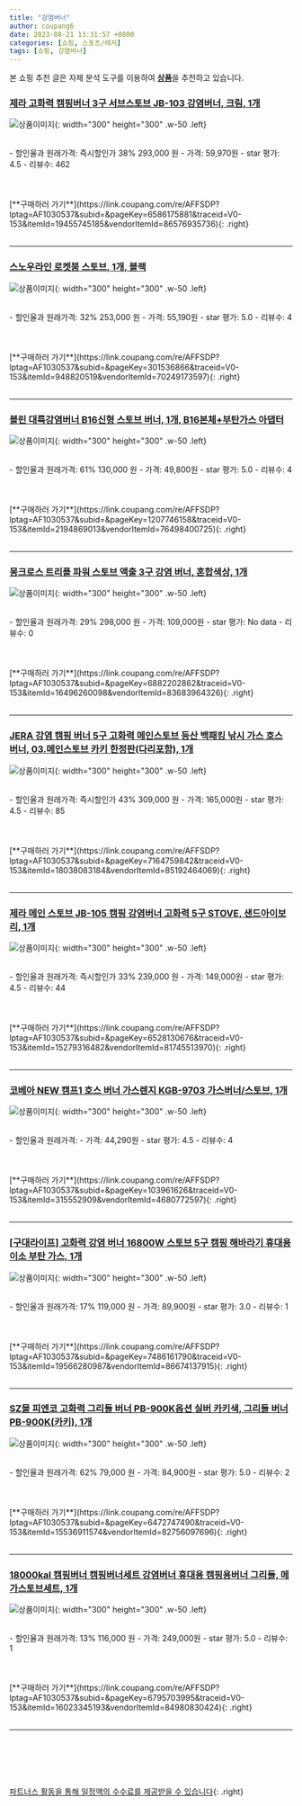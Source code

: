 ```yaml
---
title: "강염버너"
author: coupang6
date: 2023-08-21 13:31:57 +0800
categories: [쇼핑, 스포츠/레저]
tags: [쇼핑, 강염버너]
---
```


본 쇼핑 추천 글은 자체 분석 도구를 이용하여 [**상품**](https://link.coupang.com/a/bao1ui)을 추천하고 있습니다.

### [제라 고화력 캠핑버너 3구 서브스토브 JB-103 강염버너, 크림, 1개](https://link.coupang.com/re/AFFSDP?lptag=AF1030537&subid=&pageKey=6586175881&traceid=V0-153&itemId=19455745185&vendorItemId=86576935736)

![상품이미지](https://thumbnail10.coupangcdn.com/thumbnails/remote/230x230ex/image/vendor_inventory/3ac8/b9ac01d0ea1ff5b3cea87c82cf9f574334a1ed1b42b85694935c8031789d.jpg){: width="300" height="300" .w-50 .left}


<br>
- 할인율과 원래가격: 즉시할인가 38%  293,000   원
- 가격: 59,970원
- star 평가: 4.5
- 리뷰수: 462
<br>
<br>
<br>
<br>
[**구매하러 가기**](https://link.coupang.com/re/AFFSDP?lptag=AF1030537&subid=&pageKey=6586175881&traceid=V0-153&itemId=19455745185&vendorItemId=86576935736){: .right}
<br>
<br>

---

### [스노우라인 로켓붐 스토브, 1개, 블랙](https://link.coupang.com/re/AFFSDP?lptag=AF1030537&subid=&pageKey=301536866&traceid=V0-153&itemId=948820519&vendorItemId=70249173597)

![상품이미지](https://thumbnail10.coupangcdn.com/thumbnails/remote/230x230ex/image/retail/images/1744984517897784-0467c615-b1dc-45dc-9e50-ed10820f66bb.jpg){: width="300" height="300" .w-50 .left}


<br>
- 할인율과 원래가격: 32%  253,000   원
- 가격: 55,190원
- star 평가: 5.0
- 리뷰수: 4
<br>
<br>
<br>
<br>
[**구매하러 가기**](https://link.coupang.com/re/AFFSDP?lptag=AF1030537&subid=&pageKey=301536866&traceid=V0-153&itemId=948820519&vendorItemId=70249173597){: .right}
<br>
<br>

---

### [블린 대륙강염버너 B16신형 스토브 버너, 1개, B16본체+부탄가스 아댑터](https://link.coupang.com/re/AFFSDP?lptag=AF1030537&subid=&pageKey=1207746158&traceid=V0-153&itemId=2194869013&vendorItemId=76498400725)

![상품이미지](https://thumbnail9.coupangcdn.com/thumbnails/remote/230x230ex/image/vendor_inventory/d01c/c2a7dee45e3e43af21c2ecd56b2c4c9b39acee4a4031cd157f9a03a8762c.jpg){: width="300" height="300" .w-50 .left}


<br>
- 할인율과 원래가격: 61%  130,000   원
- 가격: 49,800원
- star 평가: 5.0
- 리뷰수: 4
<br>
<br>
<br>
<br>
[**구매하러 가기**](https://link.coupang.com/re/AFFSDP?lptag=AF1030537&subid=&pageKey=1207746158&traceid=V0-153&itemId=2194869013&vendorItemId=76498400725){: .right}
<br>
<br>

---

### [몽크로스 트리플 파워 스토브 액출 3구 강염 버너, 혼합색상, 1개](https://link.coupang.com/re/AFFSDP?lptag=AF1030537&subid=&pageKey=6882202862&traceid=V0-153&itemId=16496260098&vendorItemId=83683964326)

![상품이미지](https://thumbnail8.coupangcdn.com/thumbnails/remote/230x230ex/image/retail/images/2022/10/31/12/5/96b07408-0514-441d-abac-754f2dcbba99.jpg){: width="300" height="300" .w-50 .left}


<br>
- 할인율과 원래가격: 29%  298,000   원
- 가격: 109,000원
- star 평가: No data
- 리뷰수: 0
<br>
<br>
<br>
<br>
[**구매하러 가기**](https://link.coupang.com/re/AFFSDP?lptag=AF1030537&subid=&pageKey=6882202862&traceid=V0-153&itemId=16496260098&vendorItemId=83683964326){: .right}
<br>
<br>

---

### [JERA 강염 캠핑 버너 5구 고화력 메인스토브 등산 백패킹 낚시 가스 호스 버너, 03.메인스토브 카키 한정판(다리포함), 1개](https://link.coupang.com/re/AFFSDP?lptag=AF1030537&subid=&pageKey=7164759842&traceid=V0-153&itemId=18038083184&vendorItemId=85192464069)

![상품이미지](https://thumbnail10.coupangcdn.com/thumbnails/remote/230x230ex/image/vendor_inventory/2161/1b3fcb7848ab4a7ef2874ac1a3982d94169eb7f4a0b63c4e68a4729f8fb8.jpg){: width="300" height="300" .w-50 .left}


<br>
- 할인율과 원래가격: 즉시할인가 43%  309,000   원
- 가격: 165,000원
- star 평가: 4.5
- 리뷰수: 85
<br>
<br>
<br>
<br>
[**구매하러 가기**](https://link.coupang.com/re/AFFSDP?lptag=AF1030537&subid=&pageKey=7164759842&traceid=V0-153&itemId=18038083184&vendorItemId=85192464069){: .right}
<br>
<br>

---

### [제라 메인 스토브 JB-105 캠핑 강염버너 고화력 5구 STOVE, 샌드아이보리, 1개](https://link.coupang.com/re/AFFSDP?lptag=AF1030537&subid=&pageKey=6528130676&traceid=V0-153&itemId=15279316482&vendorItemId=81745513970)

![상품이미지](https://thumbnail9.coupangcdn.com/thumbnails/remote/230x230ex/image/vendor_inventory/eee2/a4d8895e24d448981dc63e72658d3095ba0225bddae6a4781409793bc8a8.jpg){: width="300" height="300" .w-50 .left}


<br>
- 할인율과 원래가격: 즉시할인가 33%  239,000   원
- 가격: 149,000원
- star 평가: 4.5
- 리뷰수: 44
<br>
<br>
<br>
<br>
[**구매하러 가기**](https://link.coupang.com/re/AFFSDP?lptag=AF1030537&subid=&pageKey=6528130676&traceid=V0-153&itemId=15279316482&vendorItemId=81745513970){: .right}
<br>
<br>

---

### [코베아 NEW 캠프1 호스 버너 가스렌지 KGB-9703 가스버너/스토브, 1개](https://link.coupang.com/re/AFFSDP?lptag=AF1030537&subid=&pageKey=103961626&traceid=V0-153&itemId=315552909&vendorItemId=4680772597)

![상품이미지](https://thumbnail6.coupangcdn.com/thumbnails/remote/230x230ex/image/vendor_inventory/6d50/afbd9df2a628d79e992a6cfdfeb390722bd99f83de69e24f7c57b1cf4d31.jpg){: width="300" height="300" .w-50 .left}


<br>
- 할인율과 원래가격: 
- 가격: 44,290원
- star 평가: 4.5
- 리뷰수: 4
<br>
<br>
<br>
<br>
[**구매하러 가기**](https://link.coupang.com/re/AFFSDP?lptag=AF1030537&subid=&pageKey=103961626&traceid=V0-153&itemId=315552909&vendorItemId=4680772597){: .right}
<br>
<br>

---

### [[구대라이프] 고화력 강염 버너 16800W 스토브 5구 캠핑 해바라기 휴대용 이소 부탄 가스, 1개](https://link.coupang.com/re/AFFSDP?lptag=AF1030537&subid=&pageKey=7486161790&traceid=V0-153&itemId=19566280987&vendorItemId=86674137915)

![상품이미지](https://thumbnail7.coupangcdn.com/thumbnails/remote/230x230ex/image/vendor_inventory/9dce/42d159311fa9606cebbc6a2af7c791a8656aae5c1ddfb9e32735c9f63d4d.jpg){: width="300" height="300" .w-50 .left}


<br>
- 할인율과 원래가격: 17%  119,000   원
- 가격: 89,900원
- star 평가: 3.0
- 리뷰수: 1
<br>
<br>
<br>
<br>
[**구매하러 가기**](https://link.coupang.com/re/AFFSDP?lptag=AF1030537&subid=&pageKey=7486161790&traceid=V0-153&itemId=19566280987&vendorItemId=86674137915){: .right}
<br>
<br>

---

### [SZ몰 피엔코 고화력 그리들 버너 PB-900K옵션 실버 카키색, 그리들 버너 PB-900K(카키), 1개](https://link.coupang.com/re/AFFSDP?lptag=AF1030537&subid=&pageKey=6472747490&traceid=V0-153&itemId=15536911574&vendorItemId=82756097696)

![상품이미지](https://thumbnail10.coupangcdn.com/thumbnails/remote/230x230ex/image/vendor_inventory/236c/f3a488dce5efe223db1386146f70e4196dde15e6d0691eee7080046a04c7.jpg){: width="300" height="300" .w-50 .left}


<br>
- 할인율과 원래가격: 62%  79,000   원
- 가격: 84,900원
- star 평가: 5.0
- 리뷰수: 2
<br>
<br>
<br>
<br>
[**구매하러 가기**](https://link.coupang.com/re/AFFSDP?lptag=AF1030537&subid=&pageKey=6472747490&traceid=V0-153&itemId=15536911574&vendorItemId=82756097696){: .right}
<br>
<br>

---

### [18000kal 캠핑버너 캠핑버너세트 강염버너 휴대용 캠핑용버너 그리들, 메가스토브세트, 1개](https://link.coupang.com/re/AFFSDP?lptag=AF1030537&subid=&pageKey=6795703995&traceid=V0-153&itemId=16023345193&vendorItemId=84980830424)

![상품이미지](https://thumbnail6.coupangcdn.com/thumbnails/remote/230x230ex/image/vendor_inventory/b623/20f4a210bba067774e1f8979286ca2547d5e9810d60dd98231a2f0982c40.png){: width="300" height="300" .w-50 .left}


<br>
- 할인율과 원래가격: 13%  116,000   원
- 가격: 249,000원
- star 평가: 5.0
- 리뷰수: 1
<br>
<br>
<br>
<br>
[**구매하러 가기**](https://link.coupang.com/re/AFFSDP?lptag=AF1030537&subid=&pageKey=6795703995&traceid=V0-153&itemId=16023345193&vendorItemId=84980830424){: .right}
<br>
<br>

---
<br><br><br><br><br> [파트너스 활동을 통해 일정액의 수수료를 제공받을 수 있습니다](https://link.coupang.com/a/bao1ui){: .right}